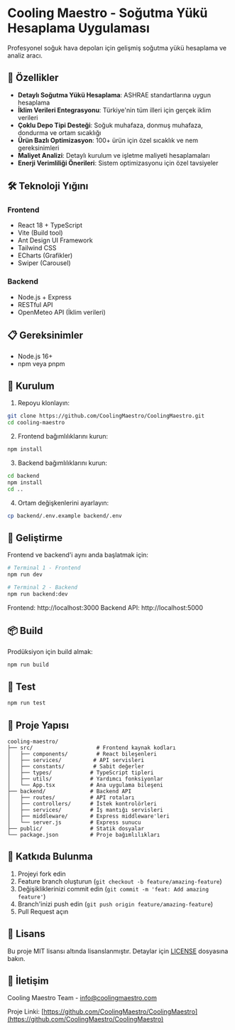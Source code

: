# Cooling Maestro - Soğutma Yükü Hesaplama Uygulaması

Profesyonel soğuk hava depoları için gelişmiş soğutma yükü hesaplama ve analiz aracı.

## 🚀 Özellikler

- **Detaylı Soğutma Yükü Hesaplama**: ASHRAE standartlarına uygun hesaplama
- **İklim Verileri Entegrasyonu**: Türkiye'nin tüm illeri için gerçek iklim verileri
- **Çoklu Depo Tipi Desteği**: Soğuk muhafaza, donmuş muhafaza, dondurma ve ortam sıcaklığı
- **Ürün Bazlı Optimizasyon**: 100+ ürün için özel sıcaklık ve nem gereksinimleri
- **Maliyet Analizi**: Detaylı kurulum ve işletme maliyeti hesaplamaları
- **Enerji Verimliliği Önerileri**: Sistem optimizasyonu için özel tavsiyeler

## 🛠️ Teknoloji Yığını

### Frontend
- React 18 + TypeScript
- Vite (Build tool)
- Ant Design UI Framework
- Tailwind CSS
- ECharts (Grafikler)
- Swiper (Carousel)

### Backend
- Node.js + Express
- RESTful API
- OpenMeteo API (İklim verileri)

## 📋 Gereksinimler

- Node.js 16+
- npm veya pnpm

## 🔧 Kurulum

1. Repoyu klonlayın:
```bash
git clone https://github.com/CoolingMaestro/CoolingMaestro.git
cd cooling-maestro
```

2. Frontend bağımlılıklarını kurun:
```bash
npm install
```

3. Backend bağımlılıklarını kurun:
```bash
cd backend
npm install
cd ..
```

4. Ortam değişkenlerini ayarlayın:
```bash
cp backend/.env.example backend/.env
```

## 🚀 Geliştirme

Frontend ve backend'i aynı anda başlatmak için:

```bash
# Terminal 1 - Frontend
npm run dev

# Terminal 2 - Backend
npm run backend:dev
```

Frontend: http://localhost:3000
Backend API: http://localhost:5000

## 📦 Build

Prodüksiyon için build almak:

```bash
npm run build
```

## 🧪 Test

```bash
npm run test
```

## 📁 Proje Yapısı

```
cooling-maestro/
├── src/                    # Frontend kaynak kodları
│   ├── components/         # React bileşenleri
│   ├── services/          # API servisleri
│   ├── constants/         # Sabit değerler
│   ├── types/            # TypeScript tipleri
│   ├── utils/            # Yardımcı fonksiyonlar
│   └── App.tsx           # Ana uygulama bileşeni
├── backend/              # Backend API
│   ├── routes/           # API rotaları
│   ├── controllers/      # İstek kontrolörleri
│   ├── services/         # İş mantığı servisleri
│   ├── middleware/       # Express middleware'leri
│   └── server.js         # Express sunucu
├── public/               # Statik dosyalar
└── package.json          # Proje bağımlılıkları
```

## 🤝 Katkıda Bulunma

1. Projeyi fork edin
2. Feature branch oluşturun (`git checkout -b feature/amazing-feature`)
3. Değişikliklerinizi commit edin (`git commit -m 'feat: Add amazing feature'`)
4. Branch'inizi push edin (`git push origin feature/amazing-feature`)
5. Pull Request açın

## 📝 Lisans

Bu proje MIT lisansı altında lisanslanmıştır. Detaylar için [LICENSE](LICENSE) dosyasına bakın.

## 📧 İletişim

Cooling Maestro Team - info@coolingmaestro.com

Proje Linki: [https://github.com/CoolingMaestro/CoolingMaestro](https://github.com/CoolingMaestro/CoolingMaestro)